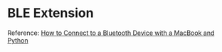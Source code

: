 # BLE Extension

Reference: [How to Connect to a Bluetooth Device with a MacBook and Python](https://medium.com/@protobioengineering/how-to-connect-to-a-bluetooth-device-with-a-macbook-and-python-7a14ece6a780)
